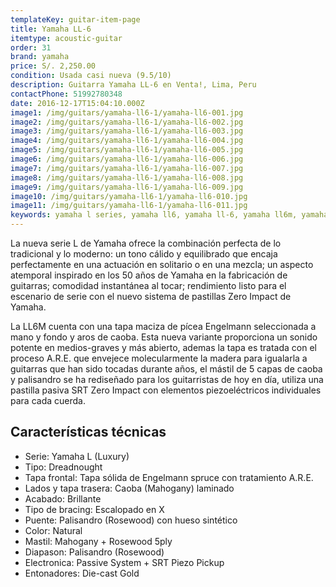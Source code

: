 ```yaml
---
templateKey: guitar-item-page
title: Yamaha LL-6
itemtype: acoustic-guitar
order: 31
brand: yamaha
price: S/. 2,250.00
condition: Usada casi nueva (9.5/10)
description: Guitarra Yamaha LL-6 en Venta!, Lima, Peru
contactPhone: 51992780348
date: 2016-12-17T15:04:10.000Z
image1: /img/guitars/yamaha-ll6-1/yamaha-ll6-001.jpg
image2: /img/guitars/yamaha-ll6-1/yamaha-ll6-002.jpg
image3: /img/guitars/yamaha-ll6-1/yamaha-ll6-003.jpg
image4: /img/guitars/yamaha-ll6-1/yamaha-ll6-004.jpg
image5: /img/guitars/yamaha-ll6-1/yamaha-ll6-005.jpg
image6: /img/guitars/yamaha-ll6-1/yamaha-ll6-006.jpg
image7: /img/guitars/yamaha-ll6-1/yamaha-ll6-007.jpg
image8: /img/guitars/yamaha-ll6-1/yamaha-ll6-008.jpg
image9: /img/guitars/yamaha-ll6-1/yamaha-ll6-009.jpg
image10: /img/guitars/yamaha-ll6-1/yamaha-ll6-010.jpg
image11: /img/guitars/yamaha-ll6-1/yamaha-ll6-011.jpg
keywords: yamaha l series, yamaha ll6, yamaha ll-6, yamaha ll6m, yamaha ll-6m
---
```


La nueva serie L de Yamaha ofrece la combinación perfecta de lo tradicional y lo moderno: un tono cálido y equilibrado que encaja perfectamente en una actuación en solitario o en una mezcla; un aspecto atemporal inspirado en los 50 años de Yamaha en la fabricación de guitarras; comodidad instantánea al tocar; rendimiento listo para el escenario de serie con el nuevo sistema de pastillas Zero Impact de Yamaha.

La LL6M cuenta con una tapa maciza de pícea Engelmann seleccionada a mano y fondo y aros de caoba. Esta nueva variante proporciona un sonido potente en medios-graves y más abierto, ademas la tapa es tratada con el proceso A.R.E. que envejece molecularmente la madera para igualarla a guitarras que han sido tocadas durante años, el mástil de 5 capas de caoba y palisandro se ha rediseñado para los guitarristas de hoy en día, utiliza una pastilla pasiva SRT Zero Impact con elementos piezoeléctricos individuales para cada cuerda.

## Características técnicas

* Serie: Yamaha L (Luxury)
* Tipo: Dreadnought
* Tapa frontal: Tapa sólida de Engelmann spruce con tratamiento A.R.E.
* Lados y tapa trasera: Caoba (Mahogany) laminado 
* Acabado: Brillante
* Tipo de bracing: Escalopado en X
* Puente: Palisandro (Rosewood) con hueso sintético
* Color: Natural
* Mastil: Mahogany + Rosewood 5ply
* Diapason: Palisandro (Rosewood)
* Electronica: Passive System + SRT Piezo Pickup
* Entonadores: Die-cast Gold